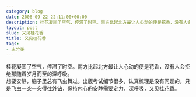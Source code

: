 ```yaml
---
category: blog
date: 2006-09-22 22:11:00+00:00
description: 桂花凝固了空气，停滞了时空。南方比起北方最让人心动的便是花香，没有人会拒绝那随着
layout: post
slug: 又见桂花香
title: 又见桂花香
tags:
- 未分类
---
```


桂花凝固了空气，停滞了时空。南方比起北方最让人心动的便是花香，没有人会拒绝那随着岁月而至的深呼吸。  
想要安静，脑子里总有飞虫舞过。出版考试细节很多，认真梳理是没有问题的，只是飞虫一突一突得往外钻，保持内心的安静需要定力，深呼吸，又见桂花香。
